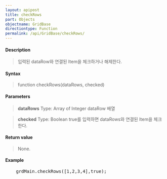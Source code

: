 ```yaml
---
layout: apipost
title: checkRows
part: Objects
objectname: GridBase
directiontype: Function
permalink: /api/GridBase/checkRows/
---
```



#### Description

> 입력된 dataRow와 연결된 Item을 체크하거나 해제한다.

#### Syntax

> function checkRows(dataRows, checked)

#### Parameters

> **dataRows**
> Type: Array of Integer
> dataRow 배열

> **checked**
> Type: Boolean
> true를 입력하면 dataRows와 연결된 Item을 체크한다.

#### Return value

> None.

#### Example

<pre class="prettyprint">
    grdMain.checkRows([1,2,3,4],true);
</pre>

